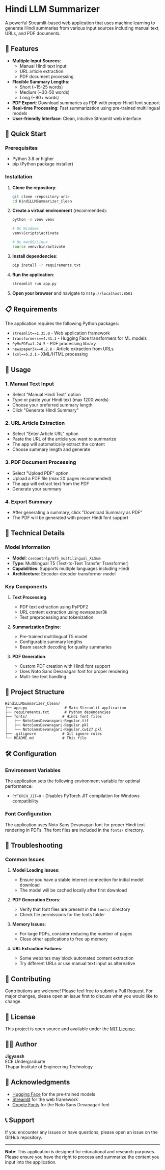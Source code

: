 # Hindi LLM Summarizer

A powerful Streamlit-based web application that uses machine learning to generate Hindi summaries from various input sources including manual text, URLs, and PDF documents.

## 🌟 Features

- **Multiple Input Sources**:
  - Manual Hindi text input
  - URL article extraction
  - PDF document processing
- **Flexible Summary Lengths**:
  - Short (~15-25 words)
  - Medium (~30-50 words) 
  - Long (~80+ words)
- **PDF Export**: Download summaries as PDF with proper Hindi font support
- **Real-time Processing**: Fast summarization using pre-trained multilingual models
- **User-friendly Interface**: Clean, intuitive Streamlit web interface

## 🚀 Quick Start

### Prerequisites

- Python 3.8 or higher
- pip (Python package installer)

### Installation

1. **Clone the repository**:
   ```bash
   git clone <repository-url>
   cd HindiLLMSummarizer_Clean
   ```

2. **Create a virtual environment** (recommended):
   ```bash
   python -m venv venv
   
   # On Windows
   venv\Scripts\activate
   
   # On macOS/Linux
   source venv/bin/activate
   ```

3. **Install dependencies**:
   ```bash
   pip install -r requirements.txt
   ```

4. **Run the application**:
   ```bash
   streamlit run app.py
   ```

5. **Open your browser** and navigate to `http://localhost:8501`

## 📋 Requirements

The application requires the following Python packages:

- `streamlit==1.35.0` - Web application framework
- `transformers==4.41.1` - Hugging Face transformers for ML models
- `PyMuPDF==1.24.5` - PDF processing library
- `newspaper3k==0.2.8` - Article extraction from URLs
- `lxml==5.2.1` - XML/HTML processing

## 🎯 Usage

### 1. Manual Text Input
- Select "Manual Hindi Text" option
- Type or paste your Hindi text (max 1200 words)
- Choose your preferred summary length
- Click "Generate Hindi Summary"

### 2. URL Article Extraction
- Select "Enter Article URL" option
- Paste the URL of the article you want to summarize
- The app will automatically extract the content
- Choose summary length and generate

### 3. PDF Document Processing
- Select "Upload PDF" option
- Upload a PDF file (max 20 pages recommended)
- The app will extract text from the PDF
- Generate your summary

### 4. Export Summary
- After generating a summary, click "Download Summary as PDF"
- The PDF will be generated with proper Hindi font support

## 🔧 Technical Details

### Model Information
- **Model**: `csebuetnlp/mT5_multilingual_XLSum`
- **Type**: Multilingual T5 (Text-to-Text Transfer Transformer)
- **Capabilities**: Supports multiple languages including Hindi
- **Architecture**: Encoder-decoder transformer model

### Key Components

1. **Text Processing**:
   - PDF text extraction using PyPDF2
   - URL content extraction using newspaper3k
   - Text preprocessing and tokenization

2. **Summarization Engine**:
   - Pre-trained multilingual T5 model
   - Configurable summary lengths
   - Beam search decoding for quality summaries

3. **PDF Generation**:
   - Custom PDF creation with Hindi font support
   - Uses Noto Sans Devanagari font for proper rendering
   - Multi-line text handling

## 📁 Project Structure

```
HindiLLMSummarizer_Clean/
├── app.py                 # Main Streamlit application
├── requirements.txt       # Python dependencies
├── fonts/                # Hindi font files
│   ├── NotoSansDevanagari-Regular.ttf
│   ├── NotoSansDevanagari-Regular.pkl
│   └── NotoSansDevanagari-Regular.cw127.pkl
├── .gitignore            # Git ignore rules
└── README.md             # This file
```

## 🛠️ Configuration

### Environment Variables
The application sets the following environment variable for optimal performance:
- `PYTORCH_JIT=0` - Disables PyTorch JIT compilation for Windows compatibility

### Font Configuration
The application uses Noto Sans Devanagari font for proper Hindi text rendering in PDFs. The font files are included in the `fonts/` directory.

## 🚨 Troubleshooting

### Common Issues

1. **Model Loading Issues**:
   - Ensure you have a stable internet connection for initial model download
   - The model will be cached locally after first download

2. **PDF Generation Errors**:
   - Verify that font files are present in the `fonts/` directory
   - Check file permissions for the fonts folder

3. **Memory Issues**:
   - For large PDFs, consider reducing the number of pages
   - Close other applications to free up memory

4. **URL Extraction Failures**:
   - Some websites may block automated content extraction
   - Try different URLs or use manual text input as alternative

## 🤝 Contributing

Contributions are welcome! Please feel free to submit a Pull Request. For major changes, please open an issue first to discuss what you would like to change.

## 📄 License

This project is open source and available under the [MIT License](LICENSE).

## 👨‍💻 Author

**Jigyansh**  
ECE Undergraduate  
Thapar Institute of Engineering Technology

## 🙏 Acknowledgments

- [Hugging Face](https://huggingface.co/) for the pre-trained models
- [Streamlit](https://streamlit.io/) for the web framework
- [Google Fonts](https://fonts.google.com/) for the Noto Sans Devanagari font

## 📞 Support

If you encounter any issues or have questions, please open an issue on the GitHub repository.

---

**Note**: This application is designed for educational and research purposes. Please ensure you have the right to process and summarize the content you input into the application.
